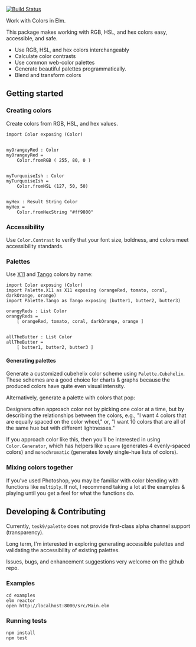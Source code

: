 [![Build Status](https://travis-ci.org/tesk9/palette.svg?branch=master)](https://travis-ci.org/tesk9/palette)

Work with Colors in Elm.

This package makes working with RGB, HSL, and hex colors easy, accessible, and safe.

- Use RGB, HSL, and hex colors interchangeably
- Calculate color contrasts
- Use common web-color palettes
- Generate beautiful palettes programmatically.
- Blend and transform colors

## Getting started

### Creating colors

Create colors from RGB, HSL, and hex values.

```
import Color exposing (Color)


myOrangeyRed : Color
myOrangeyRed =
    Color.fromRGB ( 255, 80, 0 )


myTurquoiseIsh : Color
myTurquoiseIsh =
    Color.fromHSL (127, 50, 50)


myHex : Result String Color
myHex =
    Color.fromHexString "#ff9800"

```

### Accessibility

Use `Color.Contrast` to verify that your font size, boldness, and colors meet accessibility standards.

### Palettes

Use [X11](https://en.wikipedia.org/wiki/X11_color_names) and [Tango](http://tango.freedesktop.org/Tango_Icon_Theme_Guidelines#Color_Palette) colors by name:

```
import Color exposing (Color)
import Palette.X11 as X11 exposing (orangeRed, tomato, coral, darkOrange, orange)
import Palette.Tango as Tango exposing (butter1, butter2, butter3)

orangyReds : List Color
orangyReds =
    [ orangeRed, tomato, coral, darkOrange, orange ]


allTheButter : List Color
allTheButter =
    [ butter1, butter2, butter3 ]
```

#### Generating palettes

Generate a customized cubehelix color scheme using `Palette.Cubehelix`.
These schemes are a good choice for charts & graphs because the produced colors have quite even visual intensity.

Alternatively, generate a palette with colors that pop:

Designers often approach color not by picking one color at a time, but by describing the relationships between
the colors, e.g., "I want 4 colors that are equally spaced on the color wheel," or, "I want 10 colors that
are all of the same hue but with different lightnesses."

If you approach color like this, then you'll be interested in using `Color.Generator`, which has
helpers like `square` (generates 4 evenly-spaced colors) and `monochromatic` (generates lovely
single-hue lists of colors).


### Mixing colors together

If you've used Photoshop, you may be familiar with color blending with functions
like `multiply`. If not, I recommend taking a lot at the examples & playing until
you get a feel for what the functions do.

## Developing & Contributing

Currently, `tesk9/palette` does not provide first-class alpha channel support (transparency).

Long term, I'm interested in exploring generating accessible palettes and validating
the accessibility of existing palettes.

Issues, bugs, and enhancement suggestions very welcome on the github repo.


### Examples

```
cd examples
elm reactor
open http://localhost:8000/src/Main.elm
```

### Running tests

```
npm install
npm test
```
